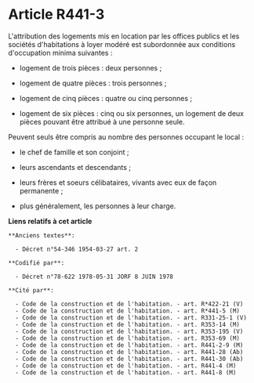 # Article R441-3

L'attribution des logements mis en location par les offices publics et les sociétés d'habitations à loyer modéré est
subordonnée aux conditions d'occupation minima suivantes :

- logement de trois pièces : deux personnes ;

- logement de quatre pièces : trois personnes ;

- logement de cinq pièces : quatre ou cinq personnes ;

- logement de six pièces : cinq ou six personnes, un logement de deux pièces pouvant être attribué à une personne seule.

Peuvent seuls être compris au nombre des personnes occupant le local :

- le chef de famille et son conjoint ;

- leurs ascendants et descendants ;

- leurs frères et soeurs célibataires, vivants avec eux de façon permanente ;

- plus généralement, les personnes à leur charge.

**Liens relatifs à cet article**

	**Anciens textes**:

	  - Décret n°54-346 1954-03-27 art. 2

	**Codifié par**:

	  - Décret n°78-622 1978-05-31 JORF 8 JUIN 1978

	**Cité par**:

	  - Code de la construction et de l'habitation. - art. R*422-21 (V)
	  - Code de la construction et de l'habitation. - art. R*441-5 (M)
	  - Code de la construction et de l'habitation. - art. R331-25-1 (V)
	  - Code de la construction et de l'habitation. - art. R353-14 (M)
	  - Code de la construction et de l'habitation. - art. R353-195 (V)
	  - Code de la construction et de l'habitation. - art. R353-69 (M)
	  - Code de la construction et de l'habitation. - art. R441-2-9 (M)
	  - Code de la construction et de l'habitation. - art. R441-28 (Ab)
	  - Code de la construction et de l'habitation. - art. R441-30 (Ab)
	  - Code de la construction et de l'habitation. - art. R441-4 (M)
	  - Code de la construction et de l'habitation. - art. R441-8 (M)
